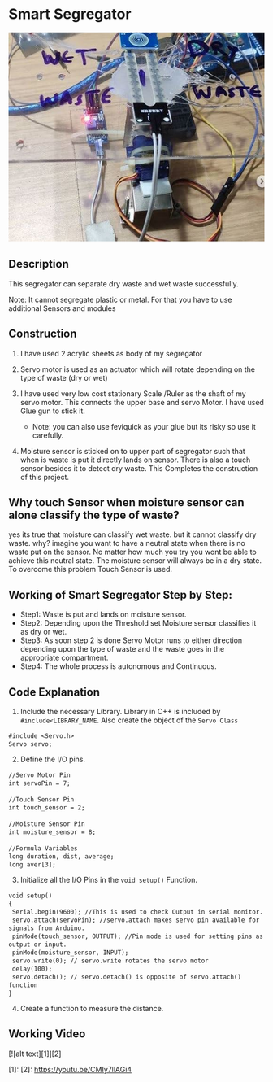 # Smart Segregator
<img src="https://github.com/varun7860/Arduino-projects/blob/master/Smart%20Segregator/Images/Smart%20Segregator.jpg" width="548" height="411"/>

## Description
This segregator can separate dry waste and wet waste successfully.

Note: It cannot segregate plastic or metal. For that you have to use additional Sensors and modules

## Construction
1. I have used 2 acrylic sheets as body of my segregator

2. Servo motor is used as an actuator which will rotate depending on the type of waste (dry or wet)

3. I have used very low cost stationary Scale /Ruler as the shaft of my servo motor. This connects the upper base and servo Motor. I have used Glue gun to stick it.
   - Note: you can also use feviquick as your glue but its risky so use it carefully.
   
4. Moisture sensor is sticked on to upper part of segregator such that when is waste is put it directly lands on sensor. There is also a touch sensor besides it to detect dry waste. This Completes the construction of this project.

## Why touch Sensor when moisture sensor can alone classify the type of waste?
yes its true that moisture can classify wet waste. but it cannot classify dry waste. why? imagine you want to have a neutral state when there is no waste put on the sensor. No matter how much you try you wont be able to achieve this neutral state. The moisture sensor will always be in a dry state. To overcome this problem Touch Sensor is used.

## Working of Smart Segregator Step by Step:

- Step1: Waste is put and lands on moisture sensor.
- Step2: Depending upon the Threshold set Moisture sensor classifies it as dry or wet.
- Step3: As soon step 2 is done Servo Motor runs to either direction depending upon the type of waste and the waste goes in the appropriate compartment.
- Step4: The whole process is autonomous and Continuous.

## Code Explanation

1. Include the necessary Library. Library in C++ is included by `#include<LIBRARY_NAME`. Also create the object of the `Servo Class`

  ```
  #include <Servo.h>
  Servo servo;
  ```

2. Define the I/O pins.
  ```
  //Servo Motor Pin
  int servoPin = 7;

  //Touch Sensor Pin
  int touch_sensor = 2;

  //Moisture Sensor Pin
  int moisture_sensor = 8;
  
  //Formula Variables
  long duration, dist, average;
  long aver[3];
  ```
  
3. Initialize all the I/O Pins in the `void setup()` Function.

 ```
 void setup() 
{
  Serial.begin(9600); //This is used to check Output in serial monitor.
  servo.attach(servoPin); //servo.attach makes servo pin available for signals from Arduino.
  pinMode(touch_sensor, OUTPUT); //Pin mode is used for setting pins as output or input.
  pinMode(moisture_sensor, INPUT);
  servo.write(0); // servo.write rotates the servo motor
  delay(100);
  servo.detach(); // servo.detach() is opposite of servo.attach() function
}
 ```
 
4. Create a function to measure the distance.


## Working Video

[![alt text][1]][2]

[1]:
[2]: https://youtu.be/CMIy7llAGi4
